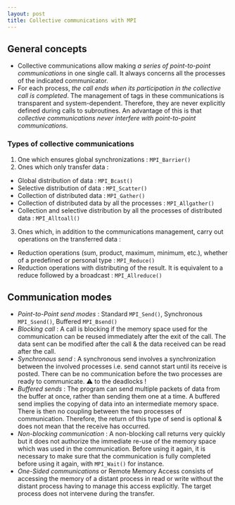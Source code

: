 ```yaml
---
layout: post
title: Collective communications with MPI
---
```


## General concepts

* Collective communications allow making *a series of point-to-point communications* in one single call. It always concerns all the processes of the indicated communicator.
* For each process, *the call ends when its participation in the collective call is completed*. The management of tags in these communications is transparent and system-dependent. Therefore, they are never explicitly defined during calls to subroutines. An advantage of this is that *collective communications never interfere with point-to-point communications*.

### Types of collective communications
1. One which ensures global synchronizations : `MPI_Barrier()`
2. Ones which only transfer data :
  * Global distribution of data : `MPI_Bcast()`
  *  Selective distribution of data : `MPI_Scatter()`
  *  Collection of distributed data : `MPI_Gather()`
  *  Collection of distributed data by all the processes : `MPI_Allgather()`
  *  Collection and selective distribution by all the processes of distributed data : `MPI_Alltoall()`
3. Ones which, in addition to the communications management, carry out operations
on the transferred data :
  * Reduction operations (sum, product, maximum, minimum, etc.), whether of a
predefined or personal type : `MPI_Reduce()`
  * Reduction operations with distributing of the result. It is equivalent to a reduce followed by a broadcast : `MPI_Allreduce()`

## Communication modes

* *Point-to-Point send modes* : Standard `MPI_Send()`, Synchronous `MPI_Ssend()`, Buffered `MPI_Bsend()`
* *Blocking call* : A call is blocking if the memory space used for the communication can be reused immediately after the exit of the call. The data sent can be modified after the call & the data received can be read after the call.
* *Synchronous send* : A synchronous send involves a synchronization between the involved processes i.e. send cannot start until its receive is posted. There can be no communication before the two processes are ready to communicate. ⚠ to the deadlocks !
* *Buffered sends* : The program can send multiple packets of data from the buffer at once, rather than sending them one at a time. A buffered send implies the copying of data into an intermediate memory space. There is then no coupling between the two processes of communication. Therefore, the return of this type of send is optional & does not mean that the receive has occurred. 
* *Non-blocking communication* : A non-blocking call returns very quickly but it does not authorize the immediate re-use of the memory space which was used in the communication. Before using it again, it is necessary to make sure that the communication is fully completed before using it again, with `MPI_Wait()` for instance.
* *One-Sided communications* or Remote Memory Access consists of accessing the memory of a distant process in read or write without the distant process having to manage this access explicitly. The target process does not intervene during the transfer.
